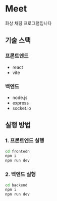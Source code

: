 # Meet

화상 채팅 프로그램입니다

## 기술 스택

### 프론트엔드

- react
- vite

### 백엔드

- node.js
- express
- socket.io

## 실행 방법

### 1. 프론트엔드 실행

```bash
cd frontedn
npm i
npm run dev
```

### 2. 백엔드 실행

```bash
cd backend
npm i
npm run dev
```
